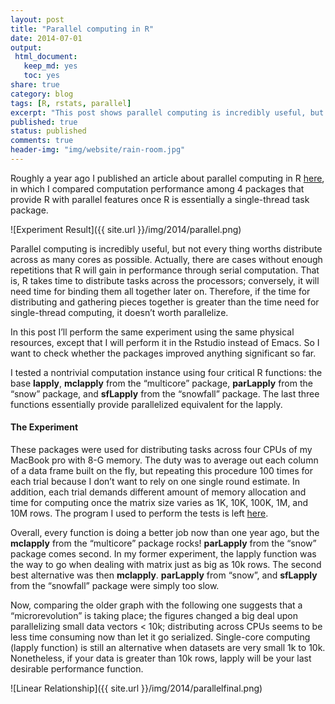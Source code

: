 ```yaml
---
layout: post
title: "Parallel computing in R"
date: 2014-07-01
output:
 html_document: 
   keep_md: yes
   toc: yes
share: true
category: blog
tags: [R, rstats, parallel]
excerpt: "This post shows parallel computing is incredibly useful, but not every thing worths being distributed across as many cores as possible."
published: true
status: published
comments: true
header-img: "img/website/rain-room.jpg"
---
```



Roughly a year ago I published an article about parallel computing in R [here](http://danielmarcelino.com/r/05-2013/parallel-processing-when-does-it-worth/), in which I compared computation performance among 4 packages that provide R with parallel features once R is essentially a single-thread task package.

![Experiment Result]({{ site.url }}/img/2014/parallel.png)

Parallel computing is incredibly useful, but not every thing worths distribute across as many cores as possible. Actually, there are cases without enough repetitions that R will gain in performance through serial computation. That is, R takes time to distribute tasks across the processors; conversely, it will need time for binding them all together later on. Therefore, if the time for distributing and gathering pieces together is greater than the time need for single-thread computing, it doesn’t worth parallelize.

In this post I’ll perform the same experiment using the same physical resources, except that I will perform it in the Rstudio instead of Emacs. So I want to check whether the packages improved anything significant so far.

I tested a nontrivial computation instance using four critical R functions: the base **lapply**, **mclapply** from the “multicore” package, **parLapply** from the “snow” package, and **sfLapply** from the “snowfall” package. The last three functions essentially provide parallelized equivalent for the lapply.

#### The Experiment
These packages were used for distributing tasks across four CPUs of my MacBook pro with 8-G memory. The duty was to average out each column of a data frame built on the fly, but repeating this procedure 100 times for each trial because I don’t want to rely on one single round estimate. In addition, each trial demands different amount of memory allocation and time for computing once the matrix size varies as 1K, 10K, 100K, 1M, and 10M rows. The program I used to perform the tests is left [here](https://gist.github.com/danielmarcelino/5668701).

Overall, every function is doing a better job now than one year ago, but the **mclapply** from the “multicore” package rocks! **parLapply** from the “snow” package comes second. In my former experiment, the lapply function was the way to go when dealing with matrix just as big as 10k rows. The second best alternative was then **mclapply**. **parLapply** from “snow”, and **sfLapply** from the “snowfall” package were simply too slow.

Now, comparing the older graph with the following one suggests that a “microrevolution” is taking place; the figures changed a big deal upon parallelizing small data vectors < 10k; distributing across CPUs seems to be less time consuming now than let it go serialized. Single-core computing (lapply function) is still an alternative when datasets are very small 1k to 10k. Nonetheless, if your data is greater than 10k rows, lapply will be your last desirable performance function.

![Linear Relationship]({{ site.url }}/img/2014/parallelfinal.png)

